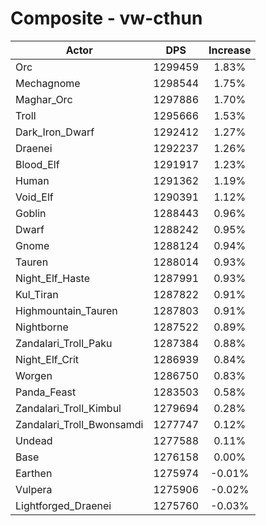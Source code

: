 # Composite - vw-cthun
| Actor | DPS | Increase |
|---|:---:|:---:|
|Orc|1299459|1.83%|
|Mechagnome|1298544|1.75%|
|Maghar_Orc|1297886|1.70%|
|Troll|1295666|1.53%|
|Dark_Iron_Dwarf|1292412|1.27%|
|Draenei|1292237|1.26%|
|Blood_Elf|1291917|1.23%|
|Human|1291362|1.19%|
|Void_Elf|1290391|1.12%|
|Goblin|1288443|0.96%|
|Dwarf|1288242|0.95%|
|Gnome|1288124|0.94%|
|Tauren|1288014|0.93%|
|Night_Elf_Haste|1287991|0.93%|
|Kul_Tiran|1287822|0.91%|
|Highmountain_Tauren|1287803|0.91%|
|Nightborne|1287522|0.89%|
|Zandalari_Troll_Paku|1287384|0.88%|
|Night_Elf_Crit|1286939|0.84%|
|Worgen|1286750|0.83%|
|Panda_Feast|1283503|0.58%|
|Zandalari_Troll_Kimbul|1279694|0.28%|
|Zandalari_Troll_Bwonsamdi|1277747|0.12%|
|Undead|1277588|0.11%|
|Base|1276158|0.00%|
|Earthen|1275974|-0.01%|
|Vulpera|1275906|-0.02%|
|Lightforged_Draenei|1275760|-0.03%|
